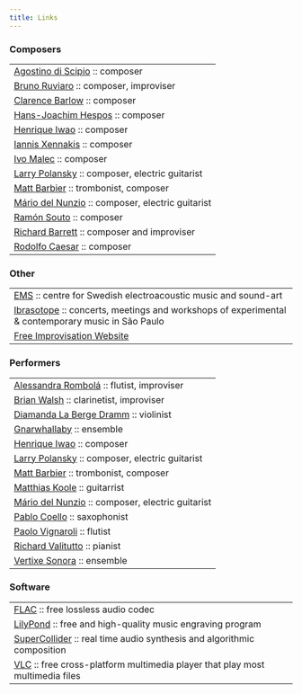 ```yaml
---
title: Links
---
```



<!-- Primeira Coluna -->
<div class="row-fluid">
<div class="col-md-6">


<!-- Composers -->

<h3 id="musicians">Composers</h3>
<table class="table table-condensed table-striped table-hover">
<tr><td><a href="http://xoomer.virgilio.it/adiscipi">Agostino di Scipio</a> :: composer</td></tr>
<tr><td><a href="http://www.brunoruviaro.com/">Bruno Ruviaro</a> :: composer, improviser</td></tr>
<tr><td><a href="http://www.rlow.org/">Clarence Barlow</a> :: composer</td></tr>
<tr><td><a href="http://www.hespos.info/index.php">Hans-Joachim Hespos</a> :: composer</td></tr>
<tr><td><a href="http://henriqueiwao.posterous.com/">Henrique Iwao</a> :: composer</td></tr>
<tr><td><a href="http://www.iannis-xenakis.org/xen/index.html">Iannis Xennakis</a> :: composer</td></tr>
<tr><td><a href="http://www.hespos.info/index.php">Ivo Malec</a> :: composer</td></tr>
<tr><td><a href="http://eamusic.dartmouth.edu/~larry/">Larry Polansky</a> :: composer, electric guitarist</td></tr>
<tr><td><a href="http://www.mattbarbier.com">Matt Barbier</a> :: trombonist, composer</td></tr>
<tr><td><a href="http://www.myspace.com/mariodelnunzio">Mário del Nunzio</a> :: composer, electric guitarist</td></tr>
<tr><td><a href="http://ramonsouto.com/">Ramón Souto</a> :: composer</td></tr>
<tr><td><a href="http://richardbarrettmusic.com/">Richard Barrett</a> :: composer and improviser</td></tr>
<tr><td><a href="http://sussurro.musica.ufrj.br/abcde/c/caesarrodolf/caesarr.htm">Rodolfo Caesar</a> :: composer</td></tr>
</table>


<!-- Other -->
<h3 id="other">Other</h3>
<table class="table table-condensed table-striped table-hover">
<tr><td><a href="http://www.elektronmusikstudion.se/">EMS</a> :: centre for Swedish electroacoustic music and sound-art</td></tr>
<tr><td><a href="http://ibrasotope.com.br/">Ibrasotope</a> :: concerts, meetings and workshops of experimental &amp; contemporary music in São Paulo</td></tr>
<tr><td><a href="http://www.efi.group.shef.ac.uk/">Free Improvisation Website</td></tr>
</table>


</div>

<!-- Segunda Coluna -->
<div class="col-md-6">


<!-- Performers -->

<h3 id="performers">Performers</h3>
<table class="table table-condensed table-striped table-hover">
<tr><td><a href="http://www.alessandrarombola.com/">Alessandra Rombolá</a> :: flutist, improviser</td></tr>
<tr><td><a href="http://www.brianwalshclarinet.org/fr_home.cfm">Brian Walsh</a> :: clarinetist, improviser</td></tr>
<tr><td><a href="http://diamandadramm.com/">Diamanda La Berge Dramm</a> :: violinist</td></tr>
<tr><td><a href="http://www.gnarwhallaby.com/index.html">Gnarwhallaby</a> :: ensemble</td></tr>
<tr><td><a href="http://henriqueiwao.posterous.com/">Henrique Iwao</a> :: composer</td></tr>
<tr><td><a href="http://eamusic.dartmouth.edu/~larry/">Larry Polansky</a> :: composer, electric guitarist</td></tr>
<tr><td><a href="http://www.mattbarbier.com">Matt Barbier</a> :: trombonist, composer</td></tr>
<tr><td><a href="http://matthiaskoole.seminalrecords.org/">Matthias Koole</a> :: guitarrist</td></tr>
<tr><td><a href="http://www.myspace.com/mariodelnunzio">Mário del Nunzio</a> :: composer, electric guitarist</td></tr>
<tr><td><a href="http://www.saxofonistasdegalicia.com/images/bio/coelloe.pdf">Pablo Coello</a> :: saxophonist</td></tr>
<tr><td><a href="http://www.paolovignaroli.com/">Paolo Vignaroli</a> :: flutist</td></tr>
<tr><td><a href="http://www.richardvalitutto.net/">Richard Valitutto</a> :: pianist</td></tr>
<tr><td><a href="http://vertixesonora.net">Vertixe Sonora</a> :: ensemble</td></tr>
</table>





<!-- Improvisers -->

<!-- <h3 id="improvisers">Improvisers</h3> -->
<!-- <table class="table table-condensed table-striped table-hover"> -->
<!-- <tr><td><a href="">Carlos Zingaro</a> :: violin, improviser</td></tr> -->
<!-- </table> -->

<!-- Software -->

<h3 id="software">Software</h3>
<table class="table table-condensed table-striped table-hover">
<tr><td><a href="http://flac.sourceforge.net/index.html/">FLAC</a> :: free lossless audio codec</td></tr>
<tr><td><a href="http://lilypond.org/">LilyPond</a> :: free and high-quality music engraving program</td></tr>
<tr><td><a href="http://supercollider.sourceforge.net/">SuperCollider</a> :: real time audio synthesis and algorithmic composition</td></tr>
<tr><td><a href="http://www.videolan.org/vlc/index.html">VLC</a> :: free cross-platform multimedia player that play most multimedia files</td></tr>

</table>

</div>
</div>
